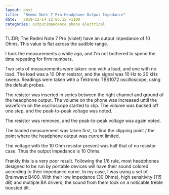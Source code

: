 ```yaml
---
layout: post
title:  "Redmi Note 7 Pro Headphone Output Impedance"
date:   2019-12-14 12:05:15 +1100
categories: outputImpedance phone electrical
---
```

TL:DR; The Redmi Note 7 Pro (violet) have an output impedance of 10 Ohms. This value is flat across the audible range.

I took the measurements a while ago, and I'm not bothered to spend the time repeating for firm numbers.

Two sets of measurements were taken: one with a load, and one with no load. The load was a 10 Ohm resistor, and the signal was 10 Hz to 20 kHz sweep.
Readings were taken with a Tektronix TBS1072 oscilloscope, using the default probes.

The resistor was inserted in series between the right channel and ground of the headphone output. The volume on the phone was increased until the waveform on the oscilloscope started to clip. The volume was backed off one step, and the peak-to-peak voltage was noted.

The resistor was removed, and the peak-to-peak voltage was again noted.

The loaded measurement was taken first, to find the clipping point / the point where the headphone output was current limited.

The voltage with the 10 Ohm resistor present was half that of no resistor case. Thus the output impedance is 10 Ohms.


Frankly this is a very poor result. Following the 1/8 rule, most headphones designed to be run by portable devices will have their sound colored according to their impedance curve.
In my case, I was using a set of Brainwavz B400. With their low impedance (30 Ohms), high sensitivity (115 dB) and multiple BA drivers, the sound from them took on a noticable treble boosted tilt.